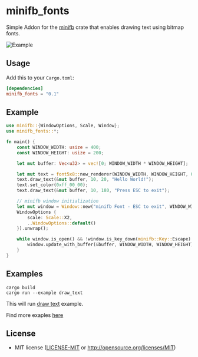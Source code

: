 # minifb_fonts
Simple Addon for the [minifb](https://github.com/emoon/rust_minifb/tree/master) crate that enables drawing text using bitmap fonts.

![Example](https://github.com/p9436/rust_minifb_fonts/blob/main/assets/screenshot.png?raw=true)

## Usage

Add this to your `Cargo.toml`:

```toml
[dependencies]
minifb_fonts = "0.1"
```

## Example

```rust
use minifb::{WindowOptions, Scale, Window};
use minifb_fonts::*;

fn main() {
    const WINDOW_WIDTH: usize = 400;
    const WINDOW_HEIGHT: usize = 200;

    let mut buffer: Vec<u32> = vec![0; WINDOW_WIDTH * WINDOW_HEIGHT];

    let mut text = font5x8::new_renderer(WINDOW_WIDTH, WINDOW_HEIGHT, 0xFFFFFFFF);
    text.draw_text(&mut buffer, 10, 20, "Hello World!");
    text.set_color(0xff_00_00);
    text.draw_text(&mut buffer, 10, 180, "Press ESC to exit");

    // minifb window initialization
    let mut window = Window::new("minifb Font - ESC to exit", WINDOW_WIDTH, WINDOW_HEIGHT,
    WindowOptions {
        scale: Scale::X2,
        ..WindowOptions::default()
    }).unwrap();

    while window.is_open() && !window.is_key_down(minifb::Key::Escape) {
        window.update_with_buffer(&buffer, WINDOW_WIDTH, WINDOW_HEIGHT).unwrap();
    }
}
```

## Examples

```
cargo build
cargo run --example draw_text
```

This will run [draw text](./examples/draw_text.rs) example.

Find more exaples [here](./examples/)

## License

 * MIT license ([LICENSE-MIT](LICENSE-MIT) or http://opensource.org/licenses/MIT)
